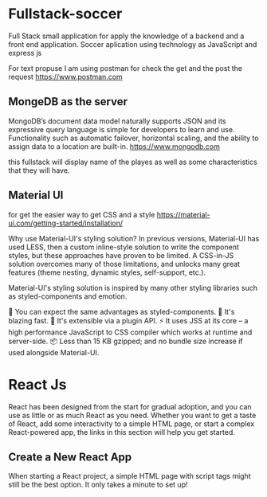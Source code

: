 # Fullstack-soccer
Full Stack small application for apply the knowledge of a backend and a front end application.
Soccer aplication using technology as JavaScript and express js 

For text propuse I am using postman for check the get and the post the request
https://www.postman.com

## MongeDB as the server 
MongoDB’s document data model naturally supports JSON and its expressive query language is simple for developers to learn and use. Functionality such as automatic failover, horizontal scaling, and the ability to assign data to a location are built-in.
https://www.mongodb.com

this fullstack will display name of the playes as well as some characteristics that they will have.

## Material UI 
for get the easier way to get CSS and a style
https://material-ui.com/getting-started/installation/

Why use Material-UI's styling solution?
In previous versions, Material-UI has used LESS, then a custom inline-style solution to write the component styles, but these approaches have proven to be limited. A CSS-in-JS solution overcomes many of those limitations, and unlocks many great features (theme nesting, dynamic styles, self-support, etc.).

Material-UI's styling solution is inspired by many other styling libraries such as styled-components and emotion.

💅 You can expect the same advantages as styled-components.
🚀 It's blazing fast.
🧩 It's extensible via a plugin API.
⚡️ It uses JSS at its core – a high performance JavaScript to CSS compiler which works at runtime and server-side.
📦 Less than 15 KB gzipped; and no bundle size increase if used alongside Material-UI.

# React Js
React has been designed from the start for gradual adoption, and you can use as little or as much React as you need. Whether you want to get a taste of React, add some interactivity to a simple HTML page, or start a complex React-powered app, the links in this section will help you get started.

## Create a New React App
When starting a React project, a simple HTML page with script tags might still be the best option. It only takes a minute to set up!


